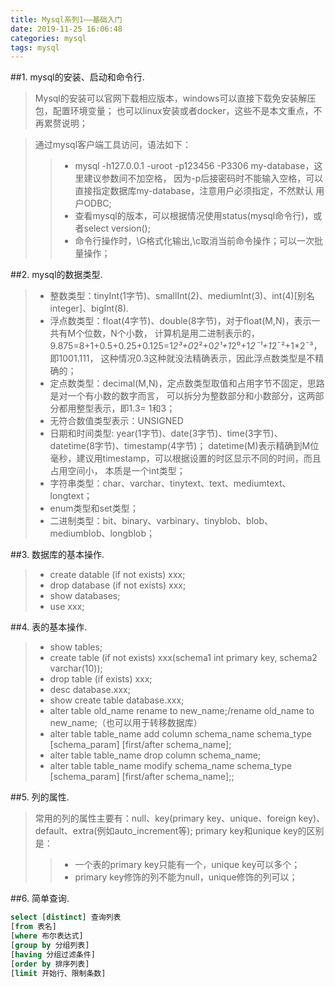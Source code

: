 ```yaml
---
title: Mysql系列1——基础入门
date: 2019-11-25 16:06:48
categories: mysql
tags: mysql
---
```


##1. mysql的安装、启动和命令行.
>Mysql的安装可以官网下载相应版本，windows可以直接下载免安装解压包，配置环境变量；
也可以linux安装或者docker，这些不是本文重点，不再累赘说明；

>通过mysql客户端工具访问，语法如下：
>>* mysql -h127.0.0.1 -uroot -p123456 -P3306 my-database，这里建议参数间不加空格，
因为-p后接密码时不能输入空格，可以直接指定数据库my-database，注意用户必须指定，不然默认
用户ODBC;
>>* 查看mysql的版本，可以根据情况使用status(mysql命令行)，或者select version();
>>* 命令行操作时，\G格式化输出,\c取消当前命令操作；可以一次批量操作；

##2. mysql的数据类型.
>* 整数类型：tinyInt(1字节)、smallInt(2)、mediumInt(3)、int(4)[别名integer]、bigInt(8).
>* 浮点数类型：float(4字节)、double(8字节)，对于float(M,N)，表示一共有M个位数，N个小数，
计算机是用二进制表示的，
9.875=8+1+0.5+0.25+0.125=1*2³+0*2²+0*2¹+1*2⁰+1*2ˉ¹+1*2ˉ²+1*2ˉ³，即1001.111，
这种情况0.3这种就没法精确表示，因此浮点数类型是不精确的；
>* 定点数类型：decimal(M,N)，定点数类型取值和占用字节不固定，思路是对一个有小数的数字而言，
可以拆分为整数部分和小数部分，这两部分都用整型表示，即1.3= 1和3；
>* 无符合数值类型表示：UNSIGNED
>* 日期和时间类型: year(1字节)、date(3字节)、time(3字节)、datetime(8字节)、timestamp(4字节)；
datetime(M)表示精确到M位毫秒，建议用timestamp，可以根据设置的时区显示不同的时间，而且占用空间小，
本质是一个int类型；
>* 字符串类型：char、varchar、tinytext、text、mediumtext、longtext；
>* enum类型和set类型；
>* 二进制类型：bit、binary、varbinary、tinyblob、blob、mediumblob、longblob；

##3. 数据库的基本操作.
>* create datable (if not exists) xxx;
>* drop database (if not exists) xxx;
>* show databases;
>* use xxx;

##4. 表的基本操作.
>* show tables;
>* create table (if not exists) xxx(schema1 int primary key, schema2 varchar(10));
>* drop table (if exists) xxx;
>* desc database.xxx;
>* show create table database.xxx;
>* alter table old_name rename to new_name;/rename old_name to new_name;（也可以用于转移数据库）
>* alter table table_name add column schema_name schema_type [schema_param] [first/after schema_name];
>* alter table table_name drop column schema_name;
>* alter table table_name modify schema_name schema_type [schema_param] [first/after schema_name];;

##5. 列的属性.
> 常用的列的属性主要有：null、key(primary key、unique、foreign key)、default、extra(例如auto_increment等);
> primary key和unique key的区别是：
>> * 一个表的primary key只能有一个，unique key可以多个；
>> * primary key修饰的列不能为null，unique修饰的列可以；

##6. 简单查询.
```sql
select [distinct] 查询列表
[from 表名]
[where 布尔表达式]
[group by 分组列表]
[having 分组过滤条件]
[order by 排序列表]
[limit 开始行、限制条数]
```